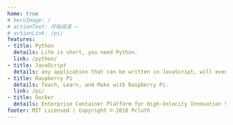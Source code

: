 ```yaml
---
home: true
# heroImage: /
# actionText: 开始阅读 →
# actionLink: /pi/
features:
- title: Python
  details: Life is short, you need Python.
  link: /python/
- title: JavaScript
  details: any application that can be written in JavaScript, will eventually be written in JavaScript.
- title: Raspberry Pi
  details: Teach, Learn, and Make with Raspberry Pi.
  link: /pi/
- title: Docker
  details: Enterprise Container Platform for High-Velocity Innovation Securely build, share and run any application, anywhere.
footer: MIT Licensed | Copyright © 2018 Pcloth
---
```

 